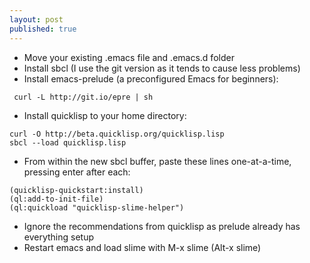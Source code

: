 ```yaml
---
layout: post
published: true
---
```


- Move your existing .emacs file and .emacs.d folder
- Install sbcl (I use the git version as it tends to cause less problems)
- Install emacs-prelude (a preconfigured Emacs for beginners):

```
 curl -L http://git.io/epre | sh
```

- Install quicklisp to your home directory:

```
curl -O http://beta.quicklisp.org/quicklisp.lisp
sbcl --load quicklisp.lisp
```
- From within the new sbcl buffer, paste these lines one-at-a-time, pressing enter after each:

```
(quicklisp-quickstart:install)
(ql:add-to-init-file)
(ql:quickload "quicklisp-slime-helper")
```
- Ignore the recommendations from quicklisp as prelude already has everything setup
- Restart emacs and load slime with M-x slime (Alt-x slime)